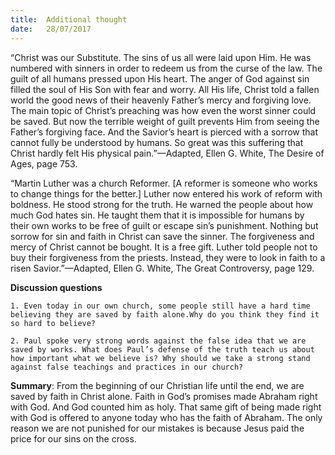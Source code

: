 ```yaml
---
title:  Additional thought
date:   28/07/2017
---
```


“Christ was our Substitute. The sins of us all were laid upon Him. He was numbered with sinners in order to redeem us from the curse of the law. The guilt of all humans pressed upon His heart. The anger of God against sin filled the soul of His Son with fear and worry. All His life, Christ told a fallen world the good news of their heavenly Father’s mercy and forgiving love. The main topic of Christ’s preaching was how even the worst sinner could be saved. But now the terrible weight of guilt prevents Him from seeing the Father’s forgiving face. And the Savior’s heart is pierced with a sorrow that cannot fully be understood by humans. So great was this suffering that Christ hardly felt His physical pain.”—Adapted, Ellen G. White, The Desire of Ages, page 753.

“Martin Luther was a church Reformer. [A reformer is someone who works to change things for the better.] Luther now entered his work of reform with boldness. He stood strong for the truth. He warned the people about how much God hates sin. He taught them that it is impossible for humans by their own works to be free of guilt or escape sin’s punishment. Nothing but sorrow for sin and faith in Christ can save the sinner. The forgiveness and mercy of Christ cannot be bought. It is a free gift. Luther told people not to buy their forgiveness from the priests. Instead, they were to look in faith to a risen Savior.”—Adapted, Ellen G. White, The Great Controversy, page 129.

**Discussion questions**

`1. Even today in our own church, some people still have a hard time believing they are saved by faith alone.Why do you think they find it so hard to believe?`

`2. Paul spoke very strong words against the false idea that we are saved by works. What does Paul’s defense of the truth teach us about how important what we believe is? Why should we take a strong stand against false teachings and practices in our church?`

**Summary**: From the beginning of our Christian life until the end, we are saved by faith in Christ alone. Faith in God’s promises made Abraham right with God. And God counted him as holy. That same gift of being made right with God is offered to anyone today who has the faith of Abraham. The only reason we are not punished for our mistakes is because Jesus paid the price for our sins on the cross.
